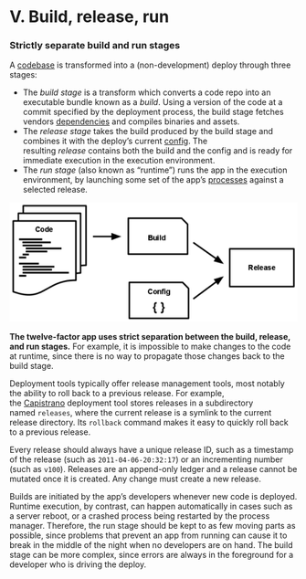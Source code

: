 # V. Build, release, run

### Strictly separate build and run stages

A [codebase](I%20Codebase%202b059202958543419888e3e678b44fc5.md) is transformed into a (non-development) deploy through three stages:

- The *build stage* is a transform which converts a code repo into an executable bundle known as a *build*. Using a version of the code at a commit specified by the deployment process, the build stage fetches vendors [dependencies](II%20Dependencies%2051ed07fe144d4619b2597e06ca3bf96e.md) and compiles binaries and assets.
- The *release stage* takes the build produced by the build stage and combines it with the deploy’s current [config](III%20Config%205b5606111aee443b801e040561320667.md). The resulting *release* contains both the build and the config and is ready for immediate execution in the execution environment.
- The *run stage* (also known as “runtime”) runs the app in the execution environment, by launching some set of the app’s [processes](https://12factor.net/processes) against a selected release.

![release-2.png](V%20Build,%20release,%20run%209636ae65a02c4cb6b4450bb8fdf61471/release-2.png)

**The twelve-factor app uses strict separation between the build, release, and run stages.** For example, it is impossible to make changes to the code at runtime, since there is no way to propagate those changes back to the build stage.

Deployment tools typically offer release management tools, most notably the ability to roll back to a previous release. For example, the [Capistrano](https://github.com/capistrano/capistrano/wiki) deployment tool stores releases in a subdirectory named `releases`, where the current release is a symlink to the current release directory. Its `rollback` command makes it easy to quickly roll back to a previous release.

Every release should always have a unique release ID, such as a timestamp of the release (such as `2011-04-06-20:32:17`) or an incrementing number (such as `v100`). Releases are an append-only ledger and a release cannot be mutated once it is created. Any change must create a new release.

Builds are initiated by the app’s developers whenever new code is deployed. Runtime execution, by contrast, can happen automatically in cases such as a server reboot, or a crashed process being restarted by the process manager. Therefore, the run stage should be kept to as few moving parts as possible, since problems that prevent an app from running can cause it to break in the middle of the night when no developers are on hand. The build stage can be more complex, since errors are always in the foreground for a developer who is driving the deploy.